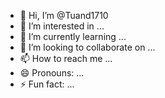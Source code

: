 - 👋 Hi, I’m @Tuand1710
- 👀 I’m interested in ...
- 🌱 I’m currently learning ...
- 💞️ I’m looking to collaborate on ...
- 📫 How to reach me ...
- 😄 Pronouns: ...
- ⚡ Fun fact: ...

<!---
Tuand1710/Tuand1710 is a ✨ special ✨ repository because its `README.md` (this file) appears on your GitHub profile.
You can click the Preview link to take a look at your changes.

